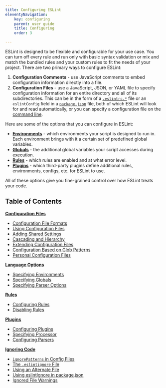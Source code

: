 ```yaml
---
title: Configuring ESLint
eleventyNavigation:
    key: configuring
    parent: user guide
    title: Configuring
    order: 3

---
```


ESLint is designed to be flexible and configurable for your use case. You can turn off every rule and run only with basic syntax validation or mix and match the bundled rules and your custom rules to fit the needs of your project. There are two primary ways to configure ESLint:

1. **Configuration Comments** - use JavaScript comments to embed configuration information directly into a file.
2. **Configuration Files** - use a JavaScript, JSON, or YAML file to specify configuration information for an entire directory and all of its subdirectories. This can be in the form of a [`.eslintrc.*`](./configuration-files#configuration-file-formats) file or an `eslintConfig` field in a [`package.json`](https://docs.npmjs.com/files/package.json) file, both of which ESLint will look for and read automatically, or you can specify a configuration file on the [command line](../command-line-interface).

Here are some of the options that you can configure in ESLint:

* [**Environments**](./language-options#specifying-environments) - which environments your script is designed to run in. Each environment brings with it a certain set of predefined global variables.
* [**Globals**](./language-options#specifying-globals) - the additional global variables your script accesses during execution.
* [**Rules**](rules) - which rules are enabled and at what error level.
* [**Plugins**](plugins) - which third-party plugins define additional rules, environments, configs, etc. for ESLint to use.

All of these options give you fine-grained control over how ESLint treats your code.

## Table of Contents

[**Configuration Files**](configuration-files)

* [Configuration File Formats](./configuration-files#configuration-file-formats)
* [Using Configuration Files](./configuration-files#using-configuration-files)
* [Adding Shared Settings](./configuration-files#adding-shared-settings)
* [Cascading and Hierarchy](./configuration-files#cascading-and-hierarchy)
* [Extending Configuration Files](./configuration-files#extending-configuration-files)
* [Configuration Based on Glob Patterns](./configuration-files#configuration-based-on-glob-patterns)
* [Personal Configuration Files](./configuration-files#personal-configuration-files-deprecated)

[**Language Options**](language-options)

* [Specifying Environments](./language-options#specifying-environments)
* [Specifying Globals](./language-options#specifying-globals)
* [Specifying Parser Options](./language-options#specifying-parser-options)

[**Rules**](rules)

* [Configuring Rules](./rules#configuring-rules)
* [Disabling Rules](./rules#disabling-rules)

[**Plugins**](plugins)

* [Configuring Plugins](./plugins#configuring-plugins)
* [Specifying Processor](./plugins#specifying-processor)
* [Configuring Parsers](./plugins#configuring-parsers)

[**Ignoring Code**](ignoring-code)

* [`ignorePatterns` in Config Files](./ignoring-code#ignorepatterns-in-config-files)
* [The `.eslintignore` File](./ignoring-code#the-eslintignore-file)
* [Using an Alternate File](./ignoring-code#using-an-alternate-file)
* [Using eslintIgnore in package.json](./ignoring-code#using-eslintignore-in-packagejson)
* [Ignored File Warnings](./ignoring-code#ignored-file-warnings)
